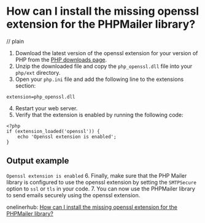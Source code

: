 # How can I install the missing openssl extension for the PHPMailer library?
// plain

1. Download the latest version of the openssl extension for your version of PHP from the [PHP downloads page](https://www.php.net/downloads).
2. Unzip the downloaded file and copy the `php_openssl.dll` file into your `php/ext` directory.
3. Open your `php.ini` file and add the following line to the extensions section:
```
extension=php_openssl.dll
```
4. Restart your web server.
5. Verify that the extension is enabled by running the following code:
```
<?php
if (extension_loaded('openssl')) {
    echo 'Openssl extension is enabled';
}
```
## Output example
 `Openssl extension is enabled`
6. Finally, make sure that the PHP Mailer library is configured to use the openssl extension by setting the `SMTPSecure` option to `ssl` or `tls` in your code.
7. You can now use the PHPMailer library to send emails securely using the openssl extension.

onelinerhub: [How can I install the missing openssl extension for the PHPMailer library?](https://onelinerhub.com/phpmailer/how-can-i-install-the-missing-openssl-extension-for-the-phpmailer-library)